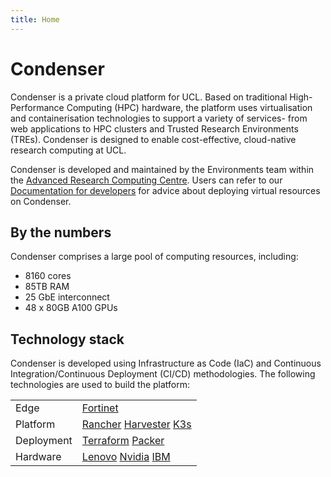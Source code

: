 ```yaml
---
title: Home
---
```


# Condenser

Condenser is a private cloud platform for UCL. Based on traditional High-Performance
Computing (HPC) hardware, the platform uses virtualisation and containerisation
technologies to support a variety of services- from web applications to HPC clusters
and Trusted Research Environments (TREs). Condenser is designed to enable cost-effective,
cloud-native research computing at UCL.

Condenser is developed and maintained by the Environments team within the
[Advanced Research Computing Centre](https://www.ucl.ac.uk/advanced-research-computing/).
Users can refer to our [Documentation for developers](./documentation/index.md)
for advice about deploying virtual resources on Condenser.

## By the numbers

Condenser comprises a large pool of computing resources, including:

- 8160 cores
- 85TB RAM
- 25 GbE interconnect
- 48 x 80GB A100 GPUs

## Technology stack

Condenser is developed using Infrastructure as Code (IaC) and Continuous Integration/Continuous
Deployment (CI/CD) methodologies. The following technologies are used to build the
platform:

<table>
  <tr>
    <td>Edge</td>
    <td><a href="https://www.fortinet.com/">Fortinet</a></td>
  </tr>
  <tr>
    <td>Platform</td>
    <td><a href="https://www.rancher.com/">Rancher</a> <a href="https://harvesterhci.io/">Harvester</a> <a href="https://k3s.io/">K3s</a></td>
  </tr>
  <tr>
    <td>Deployment</td>
    <td><a href="https://developer.hashicorp.com/terraform">Terraform</a> <a href="https://developer.hashicorp.com/packer">Packer</a></td>
  </tr>
  <tr>
    <td>Hardware</td>
    <td><a href="https://www.lenovo.com/">Lenovo</a> <a href="https://www.nvidia.com/">Nvidia</a> <a href="https://www.ibm.com/">IBM</a></td>
  </tr>
</table>
